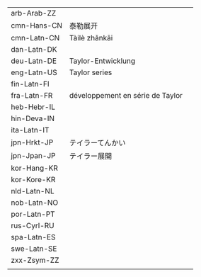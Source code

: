 | | | |
|-|-|-|
| arb-Arab-ZZ |  |  |
| cmn-Hans-CN | 泰勒展开 |  |
| cmn-Latn-CN | Tàilè zhǎnkāi |  |
| dan-Latn-DK |  |  |
| deu-Latn-DE | Taylor-Entwicklung |  |
| eng-Latn-US | Taylor series |  |
| fin-Latn-FI |  |  |
| fra-Latn-FR | développement en série de Taylor |  |
| heb-Hebr-IL |  |  |
| hin-Deva-IN |  |  |
| ita-Latn-IT |  |  |
| jpn-Hrkt-JP | テイラーてんかい |  |
| jpn-Jpan-JP | テイラー展開 |  |
| kor-Hang-KR |  |  |
| kor-Kore-KR |  |  |
| nld-Latn-NL |  |  |
| nob-Latn-NO |  |  |
| por-Latn-PT |  |  |
| rus-Cyrl-RU |  |  |
| spa-Latn-ES |  |  |
| swe-Latn-SE |  |  |
| zxx-Zsym-ZZ |  |  |
|  |  |  |
